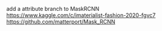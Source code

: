 add a attribute branch to MaskRCNN
https://www.kaggle.com/c/imaterialist-fashion-2020-fgvc7
https://github.com/matterport/Mask_RCNN
